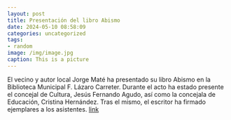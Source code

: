 ```yaml
---
layout: post
title: Presentación del libro Abismo
date: 2024-05-10 08:58:09
categories: uncategorized
tags:
- random
image: /img/image.jpg
caption: This is a picture
---
```

El vecino y autor local Jorge Maté ha presentado su libro Abismo en la Biblioteca Municipal F. Lázaro Carreter. Durante el acto ha estado presente el concejal de Cultura, Jesús Fernando Agudo, así como la concejala de Educación, Cristina Hernández. Tras el mismo, el escritor ha firmado ejemplares a los asistentes.  [link](https://www.ayto-villacanada.es/noticias/presentacion-del-libro-abismo/)
